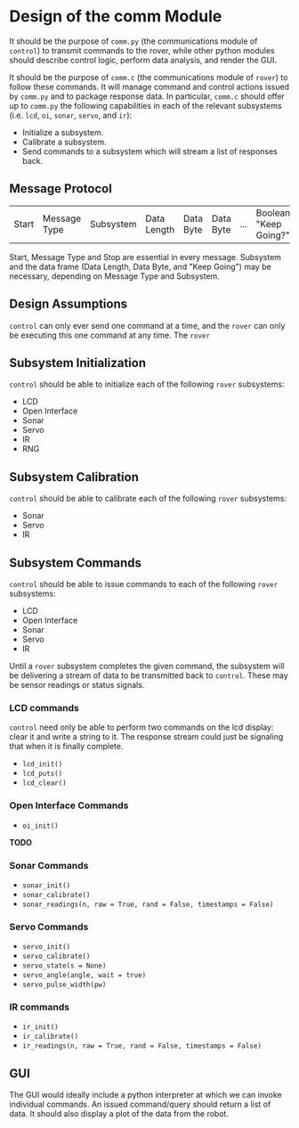# Design of the comm Module #

It should be the purpose of `comm.py` (the communications module of `control`) to transmit commands to the rover, while other python modules should describe control logic, perform data analysis, and render the GUI.

It should be the purpose of `comm.c` (the communications module of `rover`) to follow these commands. It will manage command and control actions issued by `comm.py` and to package response data. In particular, `comm.c` should offer up to `comm.py` the following capabilities in each of the relevant subsystems (i.e. `lcd`, `oi`, `sonar`, `servo`, and `ir`):

- Initialize a subsystem.
- Calibrate a subsystem.
- Send commands to a subsystem which will stream a list of responses back.

## Message Protocol ##

<table>
	<tr>
		<td>
			Start
		</td>
		<td>
			Message Type
		</td>
		<td>
			Subsystem
		</td>
		<td>
			Data Length
		</td>
		<td>
			Data Byte
		</td>
		<td>
			Data Byte
		</td>
		<td>
			...	
		</td>
		<td>
			Boolean "Keep Going?"
		</td>
		<td>
			...
		</td>
		<td>
			Stop
		</td>
	</tr>
</table>

Start, Message Type and Stop are essential in every message. Subsystem and the data frame (Data Length, Data Byte, and "Keep Going") may be necessary, depending on Message Type and Subsystem. 

## Design Assumptions ##

`control` can only ever send one command at a time, and the `rover` can only be executing this one command at any time. The `rover`


## Subsystem Initialization ##

`control` should be able to initialize each of the following `rover` subsystems:

- LCD
- Open Interface
- Sonar
- Servo
- IR
- RNG


## Subsystem Calibration ##

`control` should be able to calibrate each of the following `rover` subsystems:

- Sonar
- Servo
- IR



## Subsystem Commands ##

`control` should be able to issue commands to each of the following `rover` subsystems:

- LCD
- Open Interface
- Sonar
- Servo
- IR

Until a `rover` subsystem completes the given command, the subsystem will be delivering a stream of data to be transmitted back to `control`. These may be sensor readings or status signals.





### LCD commands ###

`control` need only be able to perform two commands on the lcd display: clear it and write a string to it. The response stream could just be signaling that when it is finally complete.

- `lcd_init()`
- `lcd_puts()`
- `lcd_clear()`



### Open Interface Commands ###

- `oi_init()`

**TODO**



### Sonar Commands ###

- `sonar_init()`
- `sonar_calibrate()`
- `sonar_readings(n, raw = True, rand = False, timestamps = False)`




### Servo Commands ###

- `servo_init()`
- `servo_calibrate()`
- `servo_state(s = None)`
- `servo_angle(angle, wait = true)`
- `servo_pulse_width(pw)`






### IR commands ###

- `ir_init()`
- `ir_calibrate()`
- `ir_readings(n, raw = True, rand = False, timestamps = False)`




## GUI ##

The GUI would ideally include a python interpreter at which we can invoke individual commands. An issued command/query should return a list of data. It should also display a plot of the data from the robot.
